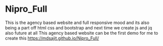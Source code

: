 # Nipro_Full
This is the agency based website and full responsive mood and its also being a part off html css and bootstrap and next time we create js and jq also future at all 
This agency based website can be the first demo for me to create this
https://mdsajit.github.io/Nipro_Full/
